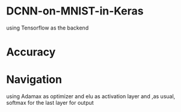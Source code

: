 # DCNN-on-MNIST-in-Keras
using Tensorflow as the backend

# Accuracy

# Navigation
using Adamax as optimizer and elu as activation layer and ,as usual, softmax for the last layer for output
